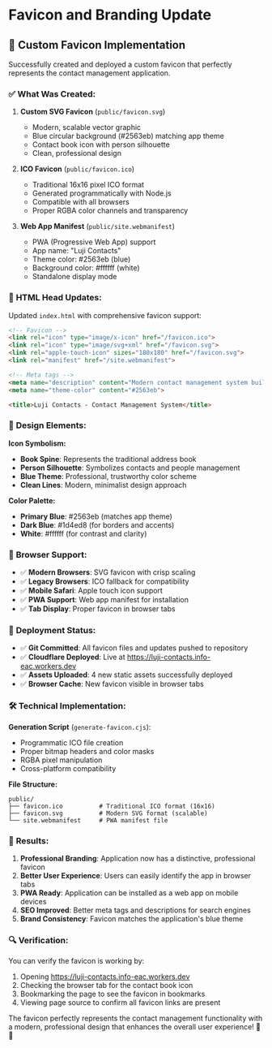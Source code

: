 # Favicon and Branding Update

## 🎨 Custom Favicon Implementation

Successfully created and deployed a custom favicon that perfectly represents the contact management application.

### ✅ **What Was Created:**

1. **Custom SVG Favicon** (`public/favicon.svg`)
   - Modern, scalable vector graphic
   - Blue circular background (#2563eb) matching app theme
   - Contact book icon with person silhouette
   - Clean, professional design

2. **ICO Favicon** (`public/favicon.ico`)
   - Traditional 16x16 pixel ICO format
   - Generated programmatically with Node.js
   - Compatible with all browsers
   - Proper RGBA color channels and transparency

3. **Web App Manifest** (`public/site.webmanifest`)
   - PWA (Progressive Web App) support
   - App name: "Luji Contacts"
   - Theme color: #2563eb (blue)
   - Background color: #ffffff (white)
   - Standalone display mode

### 🔧 **HTML Head Updates:**

Updated `index.html` with comprehensive favicon support:

```html
<!-- Favicon -->
<link rel="icon" type="image/x-icon" href="/favicon.ico">
<link rel="icon" type="image/svg+xml" href="/favicon.svg">
<link rel="apple-touch-icon" sizes="180x180" href="/favicon.svg">
<link rel="manifest" href="/site.webmanifest">

<!-- Meta tags -->
<meta name="description" content="Modern contact management system built with React and Cloudflare Workers">
<meta name="theme-color" content="#2563eb">

<title>Luji Contacts - Contact Management System</title>
```

### 🎯 **Design Elements:**

**Icon Symbolism:**
- **Book Spine**: Represents the traditional address book
- **Person Silhouette**: Symbolizes contacts and people management
- **Blue Theme**: Professional, trustworthy color scheme
- **Clean Lines**: Modern, minimalist design approach

**Color Palette:**
- **Primary Blue**: #2563eb (matches app theme)
- **Dark Blue**: #1d4ed8 (for borders and accents)
- **White**: #ffffff (for contrast and clarity)

### 📱 **Browser Support:**

- ✅ **Modern Browsers**: SVG favicon with crisp scaling
- ✅ **Legacy Browsers**: ICO fallback for compatibility
- ✅ **Mobile Safari**: Apple touch icon support
- ✅ **PWA Support**: Web app manifest for installation
- ✅ **Tab Display**: Proper favicon in browser tabs

### 🚀 **Deployment Status:**

- ✅ **Git Committed**: All favicon files and updates pushed to repository
- ✅ **Cloudflare Deployed**: Live at https://luji-contacts.info-eac.workers.dev
- ✅ **Assets Uploaded**: 4 new static assets successfully deployed
- ✅ **Browser Cache**: New favicon visible in browser tabs

### 🛠️ **Technical Implementation:**

**Generation Script** (`generate-favicon.cjs`):
- Programmatic ICO file creation
- Proper bitmap headers and color masks
- RGBA pixel manipulation
- Cross-platform compatibility

**File Structure:**
```
public/
├── favicon.ico          # Traditional ICO format (16x16)
├── favicon.svg          # Modern SVG format (scalable)
└── site.webmanifest     # PWA manifest file
```

### 🎉 **Results:**

1. **Professional Branding**: Application now has a distinctive, professional favicon
2. **Better User Experience**: Users can easily identify the app in browser tabs
3. **PWA Ready**: Application can be installed as a web app on mobile devices
4. **SEO Improved**: Better meta tags and descriptions for search engines
5. **Brand Consistency**: Favicon matches the application's blue theme

### 🔍 **Verification:**

You can verify the favicon is working by:
1. Opening https://luji-contacts.info-eac.workers.dev
2. Checking the browser tab for the contact book icon
3. Bookmarking the page to see the favicon in bookmarks
4. Viewing page source to confirm all favicon links are present

The favicon perfectly represents the contact management functionality with a modern, professional design that enhances the overall user experience! 🎨✨
